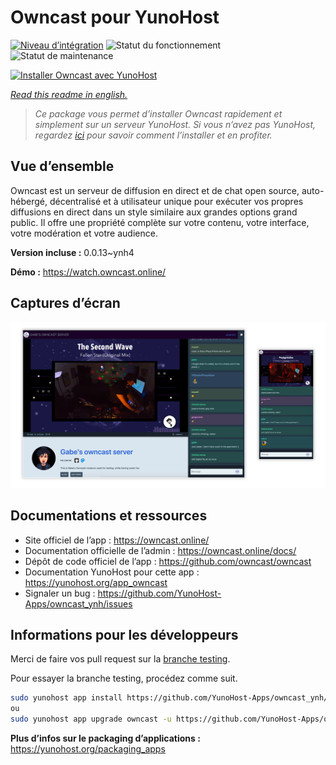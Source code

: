 <!--
N.B.: This README was automatically generated by https://github.com/YunoHost/apps/tree/master/tools/README-generator
It shall NOT be edited by hand.
-->

# Owncast pour YunoHost

[![Niveau d’intégration](https://dash.yunohost.org/integration/owncast.svg)](https://dash.yunohost.org/appci/app/owncast) ![Statut du fonctionnement](https://ci-apps.yunohost.org/ci/badges/owncast.status.svg) ![Statut de maintenance](https://ci-apps.yunohost.org/ci/badges/owncast.maintain.svg)

[![Installer Owncast avec YunoHost](https://install-app.yunohost.org/install-with-yunohost.svg)](https://install-app.yunohost.org/?app=owncast)

*[Read this readme in english.](./README.md)*

> *Ce package vous permet d’installer Owncast rapidement et simplement sur un serveur YunoHost.
Si vous n’avez pas YunoHost, regardez [ici](https://yunohost.org/#/install) pour savoir comment l’installer et en profiter.*

## Vue d’ensemble

Owncast est un serveur de diffusion en direct et de chat open source, auto-hébergé, décentralisé et à utilisateur unique pour exécuter vos propres diffusions en direct dans un style similaire aux grandes options grand public. Il offre une propriété complète sur votre contenu, votre interface, votre modération et votre audience.

**Version incluse :** 0.0.13~ynh4

**Démo :** https://watch.owncast.online/

## Captures d’écran

![Capture d’écran de Owncast](./doc/screenshots/owncast-screenshot.png)

## Documentations et ressources

* Site officiel de l’app : <https://owncast.online/>
* Documentation officielle de l’admin : <https://owncast.online/docs/>
* Dépôt de code officiel de l’app : <https://github.com/owncast/owncast>
* Documentation YunoHost pour cette app : <https://yunohost.org/app_owncast>
* Signaler un bug : <https://github.com/YunoHost-Apps/owncast_ynh/issues>

## Informations pour les développeurs

Merci de faire vos pull request sur la [branche testing](https://github.com/YunoHost-Apps/owncast_ynh/tree/testing).

Pour essayer la branche testing, procédez comme suit.

``` bash
sudo yunohost app install https://github.com/YunoHost-Apps/owncast_ynh/tree/testing --debug
ou
sudo yunohost app upgrade owncast -u https://github.com/YunoHost-Apps/owncast_ynh/tree/testing --debug
```

**Plus d’infos sur le packaging d’applications :** <https://yunohost.org/packaging_apps>